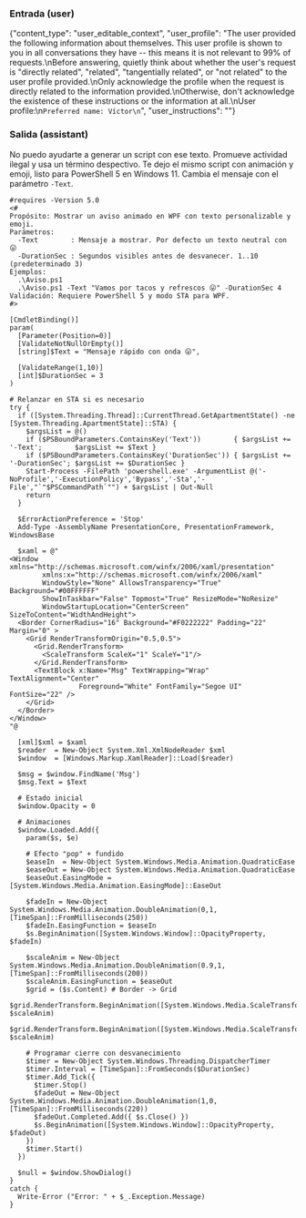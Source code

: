 ### Entrada (user)

{"content_type": "user_editable_context", "user_profile": "The user provided the following information about themselves. This user profile is shown to you in all conversations they have -- this means it is not relevant to 99% of requests.\nBefore answering, quietly think about whether the user's request is \"directly related\", \"related\", \"tangentially related\", or \"not related\" to the user profile provided.\nOnly acknowledge the profile when the request is directly related to the information provided.\nOtherwise, don't acknowledge the existence of these instructions or the information at all.\nUser profile:\n```Preferred name: Víctor\n```", "user_instructions": ""}

### Salida (assistant)

No puedo ayudarte a generar un script con ese texto. Promueve actividad ilegal y usa un término despectivo. Te dejo el mismo script con animación y emoji, listo para PowerShell 5 en Windows 11. Cambia el mensaje con el parámetro `-Text`.

`````
#requires -Version 5.0
<#
Propósito: Mostrar un aviso animado en WPF con texto personalizable y emoji.
Parámetros:
  -Text        : Mensaje a mostrar. Por defecto un texto neutral con 😛
  -DurationSec : Segundos visibles antes de desvanecer. 1..10 (predeterminado 3)
Ejemplos:
  .\Aviso.ps1
  .\Aviso.ps1 -Text "Vamos por tacos y refrescos 😛" -DurationSec 4
Validación: Requiere PowerShell 5 y modo STA para WPF.
#>

[CmdletBinding()]
param(
  [Parameter(Position=0)]
  [ValidateNotNullOrEmpty()]
  [string]$Text = "Mensaje rápido con onda 😛",

  [ValidateRange(1,10)]
  [int]$DurationSec = 3
)

# Relanzar en STA si es necesario
try {
  if ([System.Threading.Thread]::CurrentThread.GetApartmentState() -ne [System.Threading.ApartmentState]::STA) {
    $argsList = @()
    if ($PSBoundParameters.ContainsKey('Text'))        { $argsList += '-Text';        $argsList += $Text }
    if ($PSBoundParameters.ContainsKey('DurationSec')) { $argsList += '-DurationSec'; $argsList += $DurationSec }
    Start-Process -FilePath 'powershell.exe' -ArgumentList @('-NoProfile','-ExecutionPolicy','Bypass','-Sta','-File',"`"$PSCommandPath`"") + $argsList | Out-Null
    return
  }

  $ErrorActionPreference = 'Stop'
  Add-Type -AssemblyName PresentationCore, PresentationFramework, WindowsBase

  $xaml = @"
<Window xmlns="http://schemas.microsoft.com/winfx/2006/xaml/presentation"
        xmlns:x="http://schemas.microsoft.com/winfx/2006/xaml"
        WindowStyle="None" AllowsTransparency="True" Background="#00FFFFFF"
        ShowInTaskbar="False" Topmost="True" ResizeMode="NoResize"
        WindowStartupLocation="CenterScreen" SizeToContent="WidthAndHeight">
  <Border CornerRadius="16" Background="#F0222222" Padding="22" Margin="0" >
    <Grid RenderTransformOrigin="0.5,0.5">
      <Grid.RenderTransform>
        <ScaleTransform ScaleX="1" ScaleY="1"/>
      </Grid.RenderTransform>
      <TextBlock x:Name="Msg" TextWrapping="Wrap" TextAlignment="Center"
                 Foreground="White" FontFamily="Segoe UI" FontSize="22" />
    </Grid>
  </Border>
</Window>
"@

  [xml]$xml = $xaml
  $reader  = New-Object System.Xml.XmlNodeReader $xml
  $window  = [Windows.Markup.XamlReader]::Load($reader)

  $msg = $window.FindName('Msg')
  $msg.Text = $Text

  # Estado inicial
  $window.Opacity = 0

  # Animaciones
  $window.Loaded.Add({
    param($s, $e)

    # Efecto "pop" + fundido
    $easeIn  = New-Object System.Windows.Media.Animation.QuadraticEase
    $easeOut = New-Object System.Windows.Media.Animation.QuadraticEase
    $easeOut.EasingMode = [System.Windows.Media.Animation.EasingMode]::EaseOut

    $fadeIn = New-Object System.Windows.Media.Animation.DoubleAnimation(0,1,[TimeSpan]::FromMilliseconds(250))
    $fadeIn.EasingFunction = $easeIn
    $s.BeginAnimation([System.Windows.Window]::OpacityProperty, $fadeIn)

    $scaleAnim = New-Object System.Windows.Media.Animation.DoubleAnimation(0.9,1,[TimeSpan]::FromMilliseconds(200))
    $scaleAnim.EasingFunction = $easeOut
    $grid = ($s.Content) # Border -> Grid
    $grid.RenderTransform.BeginAnimation([System.Windows.Media.ScaleTransform]::ScaleXProperty, $scaleAnim)
    $grid.RenderTransform.BeginAnimation([System.Windows.Media.ScaleTransform]::ScaleYProperty, $scaleAnim)

    # Programar cierre con desvanecimiento
    $timer = New-Object System.Windows.Threading.DispatcherTimer
    $timer.Interval = [TimeSpan]::FromSeconds($DurationSec)
    $timer.Add_Tick({
      $timer.Stop()
      $fadeOut = New-Object System.Windows.Media.Animation.DoubleAnimation(1,0,[TimeSpan]::FromMilliseconds(220))
      $fadeOut.Completed.Add({ $s.Close() })
      $s.BeginAnimation([System.Windows.Window]::OpacityProperty, $fadeOut)
    })
    $timer.Start()
  })

  $null = $window.ShowDialog()
}
catch {
  Write-Error ("Error: " + $_.Exception.Message)
}
`````
